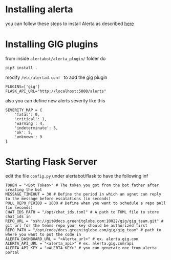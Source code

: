 
# Installing alerta
you can follow these steps to install Alerta as described [here](http://alerta.readthedocs.io/en/latest/gettingstarted/tutorial-1-deploy-alerta.html#tutorial-1)
# Installing GIG plugins
from inside `alertabot/alerta_plugin/` folder do
```
pip3 install .
```
modify `/etc/alertad.conf ` to add the gig plugin
```
PLUGINS=['gig']
FLASK_API_URL="http://localhost:5000/alerts"
```
also you can define new alerts severity like this
```
SEVERITY_MAP = {
    'fatal': 0,
    'critical': 1,
    'warning': 4,
    'indeterminate': 5,
    'ok': 5,
    'unknown': 9
}
```

# Starting Flask Server
edit the file `config.py` under alertabot/flask to have the following inf
```
TOKEN = "<Bot Token>" # The token you got from the bot father after creating the bot
MESSAGE_TIMEOUT = 30 # Define the period in which an agnet can reply to the message before escalations (in seconds)
PULL_REPO_PERIOD = 1800 # Define when you want to schedule a repo pull (in seconds)
CHAT_IDS_PATH = "/opt/chat_ids.toml" # A path to TOML file to store chat_ids in
REPO_URL = "ssh://git@docs.greenitglobe.com:10022/gig/gig_team.git" # git url for the teams repo your key should be authorized first
REPO_PATH = "/opt/code/docs.greenitglobe.com/gig/gig_team" # path to where you want to put the code in
ALERTA_DASHBOARD_URL = "<Alerta_url>" # ex. alerta.gig.con
ALERTA_API_URL = "<alerta_api>" # ex. alerta.gig.com/api
ALERTA_API_KEY = "<ALERTA_KEY>" # you can generate one from alerta portal
```
